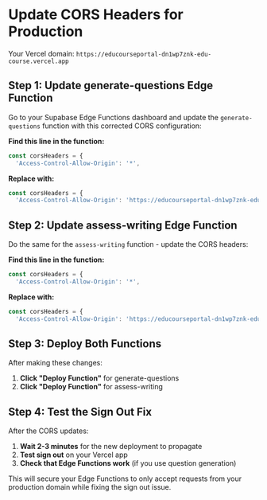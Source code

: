 # Update CORS Headers for Production

Your Vercel domain: `https://educourseportal-dn1wp7znk-edu-course.vercel.app`

## Step 1: Update generate-questions Edge Function

Go to your Supabase Edge Functions dashboard and update the `generate-questions` function with this corrected CORS configuration:

**Find this line in the function:**
```javascript
const corsHeaders = {
  'Access-Control-Allow-Origin': '*',
```

**Replace with:**
```javascript
const corsHeaders = {
  'Access-Control-Allow-Origin': 'https://educourseportal-dn1wp7znk-edu-course.vercel.app',
```

## Step 2: Update assess-writing Edge Function

Do the same for the `assess-writing` function - update the CORS headers:

**Find this line in the function:**
```javascript
const corsHeaders = {
  'Access-Control-Allow-Origin': '*',
```

**Replace with:**
```javascript
const corsHeaders = {
  'Access-Control-Allow-Origin': 'https://educourseportal-dn1wp7znk-edu-course.vercel.app',
```

## Step 3: Deploy Both Functions

After making these changes:
1. **Click "Deploy Function"** for generate-questions
2. **Click "Deploy Function"** for assess-writing

## Step 4: Test the Sign Out Fix

After the CORS updates:
1. **Wait 2-3 minutes** for the new deployment to propagate
2. **Test sign out** on your Vercel app
3. **Check that Edge Functions work** (if you use question generation)

This will secure your Edge Functions to only accept requests from your production domain while fixing the sign out issue.